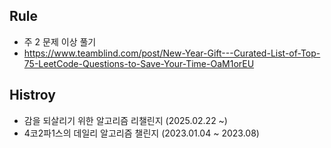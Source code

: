 ## Rule
- 주 2 문제 이상 풀기
- https://www.teamblind.com/post/New-Year-Gift---Curated-List-of-Top-75-LeetCode-Questions-to-Save-Your-Time-OaM1orEU

## Histroy
- 감을 되살리기 위한 알고리즘 리챌린지 (2025.02.22 ~)
- 4코2파1스의 데일리 알고리즘 챌린지 (2023.01.04 ~ 2023.08)
